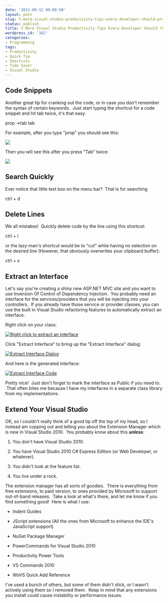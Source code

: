```yaml
---
date: '2011-09-12 09:00:50'
layout: post
slug: 5-more-visual-studio-productivity-tips-every-developer-should-probably-know
status: publish
title: 5 More Visual Studio Productivity Tips Every Developer Should (Probably) Know
wordpress_id: '162'
categories:
- Programming
tags:
- Productivity
- Quick Tip
- Shortcuts
- Time Saver
- Visual Studio
---
```


## Code Snippets


Another great tip for cranking out the code, or in case you don't remember the syntax of certain keywords.  Just start typing the shortcut for a code snippet and hit tab twice, it's that easy.


prop ->tab tab


For example, after you type "prop" you should see this:

[![](http://www.johnnycode.com/blog/wp-content/uploads/2011/08/prop-code-snippet.png)](http://www.johnnycode.com/blog/wp-content/uploads/2011/08/prop-code-snippet.png)

Then you will see this after you press "Tab" twice:

[![](http://www.johnnycode.com/blog/wp-content/uploads/2011/08/prop-code-snippet-2.png)](http://www.johnnycode.com/blog/wp-content/uploads/2011/08/prop-code-snippet-2.png)


## Search Quickly


Ever notice that little text box on the menu bar?  That is for searching


ctrl + d





## Delete Lines


We all mistakes!  Quickly delete code by the line using this shortcut:


ctrl + l


or the lazy-man's shortcut would be to "cut" while having no selection on the desired line (However, that obviously overwrites your clipboard buffer):


ctrl + x





## Extract an Interface


Let's say you're creating a shiny new ASP.NET MVC site and you want to use Inversion Of Control of Dependency Injection.  You probably need an interface for the services/providers that you will be injecting into your controllers.  If you already have those service or provider classes, you can use the built in Visual Studio refactoring features to automatically extract an interface.

Right click on your class:

[![Right click to extract an interface](http://www.johnnycode.com/blog/wp-content/uploads/2011/08/Extract-Interface.png)](http://www.johnnycode.com/blog/wp-content/uploads/2011/08/Extract-Interface.png)

Click "Extract Interface" to bring up the "Extract Interface" dialog:

[![Extract Interface Dialog](http://www.johnnycode.com/blog/wp-content/uploads/2011/08/Extract-Interface-Dialog.png)](http://www.johnnycode.com/blog/wp-content/uploads/2011/08/Extract-Interface-Dialog.png)

And here is the generated interface:

[![Extract Interface Code](http://www.johnnycode.com/blog/wp-content/uploads/2011/08/Extract-Interface-Code.png)](http://www.johnnycode.com/blog/wp-content/uploads/2011/08/Extract-Interface-Code.png)

Pretty nice!  Just don't forget to mark the interface as Public if you need to.  That often bites me because I have my interfaces in a separate class library from my implementations.


## **Extend Your Visual Studio**


OK, so I couldn't really think of a good tip off the top of my head, so I instead am copping out and telling you about the Extension Manager which is new in Visual Studio 2010.  You probably know about this **_unless_**:



	
  1. You don't have Visual Studio 2010.

	
  2. You have Visual Studio 2010 C# Express Edition (or Web Developer, or whatever).

	
  3. You didn't look at the feature list.

	
  4. You live under a rock.




The extension manager has all sorts of goodies.  There is everything from free extensions, to paid version, to ones provided by Microsoft to support out-of-band releases.  Take a look at what's there, and let me know if you find something good!  Here is what I use:








	
  * Indent Guides

	
  * JScript extensions (All the ones from Microsoft to enhance the IDE's JavaScript support)

	
  * NuGet Package Manager

	
  * PowerCommands for Visual Studio 2010

	
  * Productivity Power Tools

	
  * VS Commands 2010

	
  * WoVS Quick Add Reference




I've used a bunch of others, but some of them didn't stick, or I wasn't actively using them so I removed them.  Keep in mind that any extensions you install could cause instability or performance issues.



